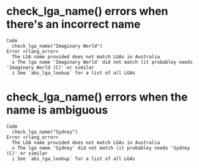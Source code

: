 # check_lga_name() errors when there's an incorrect name

    Code
      check_lga_name("Imaginary World")
    Error <rlang_error>
      The LGA name provided does not match LGAs in Australia
      x The lga name 'Imaginary World' did not match (it probabley needs 'Imaginary World (C)' or similar
      i See `abs_lga_lookup` for a list of all LGAs

# check_lga_name() errors when the name is ambiguous

    Code
      check_lga_name("Sydney")
    Error <rlang_error>
      The LGA name provided does not match LGAs in Australia
      x The lga name 'Sydney' did not match (it probabley needs 'Sydney (C)' or similar
      i See `abs_lga_lookup` for a list of all LGAs


